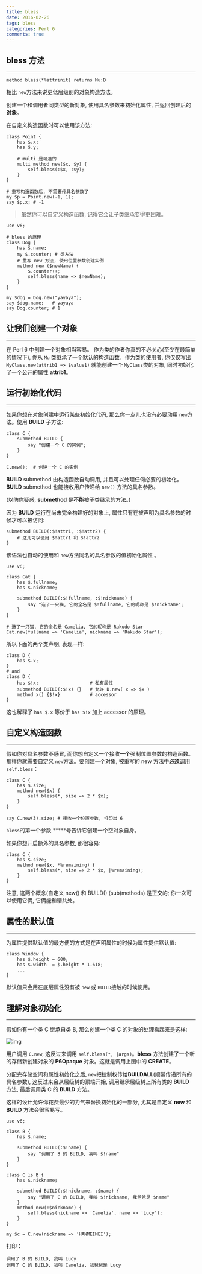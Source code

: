 ```yaml
---
title: bless
date: 2016-02-26
tags: bless
categories: Perl 6
comments: true
---
```




## bless 方法
---

```perl6
method bless(*%attrinit) returns Mu:D
```

相比 `new`方法来说更低层级别的对象构造方法。

创建一个和调用者同类型的新对象, 使用具名参数来初始化属性, 并返回创建后的**对象**。

在自定义构造函数时可以使用该方法:

```perl6
class Point {
    has $.x;
    has $.y;

    # multi 是可选的
    multi method new($x, $y) {
        self.bless(:$x, :$y);
    }
}

# 重写构造函数后, 不需要传具名参数了
my $p = Point.new(-1, 1);
say $p.x; # -1
```

> 虽然你可以自定义构造函数, 记得它会让子类继承变得更困难。


```perl6
use v6;

# bless 的原理
class Dog {
    has $.name;
    my $.counter; # 类方法
    # 重写 new 方法, 使用位置参数创建实例
    method new ($newName) {
        $.counter++;
        self.bless(name => $newName);
    }
}

my $dog = Dog.new("yayaya");
say $dog.name;   # yayaya
say Dog.counter; # 1
```

## 让我们创建一个对象
---

在 Perl 6 中创建一个对象相当容易。 作为类的作者你真的不必关心(至少在最简单的情况下), 你从 `Mu` 类继承了一个默认的构造函数。作为类的使用者, 你仅仅写出 `MyClass.new(attrib1 => $value1)` 就能创建一个 `MyClass`类的对象, 同时初始化了一个公开的属性 **attrib1**。

## 运行初始化代码
---

如果你想在对象创建中运行某些初始化代码, 那么你一点儿也没有必要动用 `new`方法。使用 **BUILD** 子方法:

```perl6
class C {
    submethod BUILD {
        say "创建一个 C 的实例";
    }
}

C.new();  # 创建一个 C 的实例
```

**BUILD** submethod 由构造函数自动调用, 并且可以处理任何必要的初始化。**BUILD** submethod 也能接收用户传递给 `new()` 方法的具名参数。

(以防你疑惑,  **submethod** 是**不能**被子类继承的方法。)

因为 **BUILD** 运行在尚未完全构建好的对象上,  属性只有在被声明为具名参数的时候才可以被访问:

```perl6
submethod BUILD(:$!attr1, :$!attr2) {
    # 这儿可以使用 $!attr1 和 $!attr2
}
```

该语法也自动的使用和 `new`方法同名的具名参数的值初始化属性 。

```perl6
use v6;

class Cat {
    has $.fullname;
    has $.nickname;

    submethod BUILD(:$!fullname, :$!nickname) {
        say "造了一只猫, 它的全名是 $!fullname, 它的昵称是 $!nickname";
    }
}

# 造了一只猫, 它的全名是 Camelia, 它的昵称是 Rakudo Star
Cat.new(fullname => 'Camelia', nickname => 'Rakudo Star');
```

所以下面的两个类声明, 表现一样:

```perl6
class D {
    has $.x;
}
# and
class D {
    has $!x;                   # 私有属性
    submethod BUILD(:$!x) {}   # 允许 D.new( x => $x )
    method x() {$!x}           # accessor
}
```

这也解释了 `has $.x` 等价于 `has $!x` 加上 accessor 的原理。

## 自定义构造函数
---

假如你对具名参数不感冒, 而你想自定义一个接收**一个**强制位置参数的构造函数。那样你就需要自定义 `new`方法。要创建一个对象, 被重写的 new 方法中**必须**调用 `self.bless`：

```perl6
class C {
    has $.size;
    method new($x) {
        self.bless(*, size => 2 * $x);
    }
}

say C.new(3).size; # 接收一个位置参数, 打印出 6
```

`bless`的第一个参数 *****号告诉它创建一个空对象自身。

如果你想开启额外的具名参数, 那很容易:

```perl6
class C {
    has $.size;
    method new($x, *%remaining) {
        self.bless(*, size => 2 * $x, |%remaining);
    }
}
```

注意, 这两个概念(自定义 new() 和 BUILD() (sub)methods) 是正交的; 你一次可以使用它俩, 它俩能和谐共处。

## 属性的默认值
---

为属性提供默认值的最方便的方式是在声明属性的时候为属性提供默认值:

```perl6
class Window {
    has $.height = 600;
    has $.width  = $.height * 1.618;
    ...
}
```

默认值只会用在底层属性没有被 `new` 或 `BUILD`接触的时候使用。

## 理解对象初始化
---

假如你有一个类 C 继承自类 B, 那么创建一个类 C 的对象的处理看起来是这样:

![img](http://upload-images.jianshu.io/upload_images/326727-b43db2865db0c528.jpg?imageMogr2/auto-orient/strip%7CimageView2/2/w/1240)

用户调用 `C.new`, 这反过来调用 `self.bless(*, |args)`。**bless** 方法创建了一个新的存储新创建对象的 **P6Opaque** 对象。这就是调用上图中的 **CREATE**。

分配完存储空间和属性初始化之后,  `new`把控制权传给**BUILDALL**(顺带传递所有的具名参数), 这反过来会从层级树的顶端开始, 调用继承层级树上所有类的 **BUILD** 方法,  最后调用类 C 的 **BUILD** 方法。

这样的设计允许你花费最少的力气来替换初始化的一部分, 尤其是自定义 **new** 和 **BUILD** 方法会很容易写。

```perl6
use v6;

class B {
    has $.name;

    submethod BUILD(:$!name) {
        say "调用了 B 的 BUILD, 我叫 $!name"
    }
}

class C is B {
    has $.nickname;

    submethod BUILD(:$!nickname, :$name) {
        say "调用了 C 的 BUILD, 我叫 $!nickname, 我爸爸是 $name"
    }
    method new(:$nickname) {
        self.bless(nickname => 'Camelia', name => 'Lucy');
    }
}

my $c = C.new(nickname => 'HANMEIMEI');
```

打印：

```perl6
调用了 B 的 BUILD, 我叫 Lucy
调用了 C 的 BUILD, 我叫 Camelia, 我爸爸是 Lucy
```
